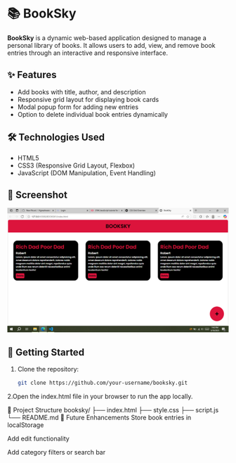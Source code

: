 # 📚 BookSky

**BookSky** is a dynamic web-based application designed to manage a personal library of books. It allows users to add, view, and remove book entries through an interactive and responsive interface.

## ✨ Features

- Add books with title, author, and description
- Responsive grid layout for displaying book cards
- Modal popup form for adding new entries
- Option to delete individual book entries dynamically

## 🛠️ Technologies Used

- HTML5
- CSS3 (Responsive Grid Layout, Flexbox)
- JavaScript (DOM Manipulation, Event Handling)

## 📸 Screenshot

![BookSky UI](./Screenshot.png)

## 🚀 Getting Started

1. Clone the repository:
   ```bash
   git clone https://github.com/your-username/booksky.git
2.Open the index.html file in your browser to run the app locally.

📂 Project Structure
   booksky/
├── index.html
├── style.css
├── script.js
└── README.md
📌 Future Enhancements
Store book entries in localStorage

Add edit functionality

Add category filters or search bar
